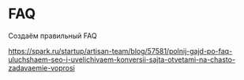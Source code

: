 # FAQ
Создаём правильный FAQ

https://spark.ru/startup/artisan-team/blog/57581/polnij-gajd-po-faq-uluchshaem-seo-i-uvelichivaem-konversii-sajta-otvetami-na-chasto-zadavaemie-voprosi
